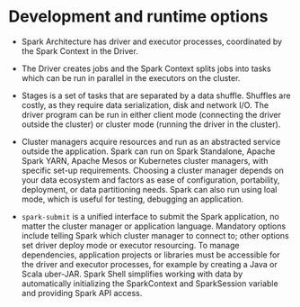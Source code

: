 # Development and runtime options

- Spark Architecture has driver and executor processes, coordinated by the Spark Context in the Driver.

- The Driver creates jobs and the Spark Context splits jobs into tasks which can be run in parallel in the executors on the cluster.

- Stages is a set of tasks that are separated by a data shuffle. Shuffles are costly, as they require data serialization, disk and network I/O. The driver program can be run in either client mode (connecting the driver outside the cluster) or cluster mode (running the driver in the cluster).

- Cluster managers acquire resources and run as an abstracted service outside the application. Spark can run on Spark Standalone, Apache Spark YARN, Apache Mesos or Kubernetes cluster managers, with specific set-up requirements. Choosing a cluster manager depends on your data ecosystem and factors as ease of configuration, portability, deployment, or data partitioning needs. Spark can also run using loal mode, which is useful for testing, debugging an application.

- `spark-submit` is a unified interface to submit the Spark application, no matter the cluster manager or application language. Mandatory options include telling Spark which cluster manager to connect to; other options set driver deploy mode or executor resourcing. To manage dependencies, application projects or libraries must be accessible for the driver and executor processes, for example by creating a Java or Scala uber-JAR. Spark Shell simplifies working with data by automatically initializing the SparkContext and SparkSession variable and providing Spark API access.